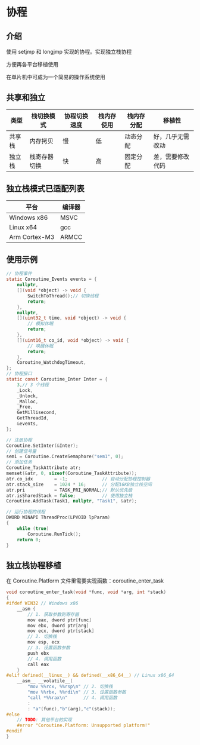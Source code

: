 # 协程

## 介绍

使用 setjmp 和 longjmp 实现的协程。实现独立栈协程

方便再各平台移植使用

在单片机中可成为一个简易的操作系统使用

## 共享和独立

| 类型   | 栈切换模式   | 协程切换速度 | 栈内存使用 | 栈内存分配 | 移植性           |
| ------ | ------------ | ------------ | ---------- | ---------- | ---------------- |
| 共享栈 | 内存拷贝     | 慢           | 低         | 动态分配   | 好，几乎无需改动 |
| 独立栈 | 栈寄存器切换 | 快           | 高         | 固定分配   | 差，需要修改代码 |

## 独立栈模式已适配列表

| 平台          | 编译器 |
| ------------- | ------ |
| Windows x86   | MSVC   |
| Linux x64     | gcc    |
| Arm Cortex-M3 | ARMCC  |

## 使用示例

```c
// 协程事件
static Coroutine_Events events = {
    nullptr,
    [](void *object) -> void {
        SwitchToThread();// 切换线程
        return;
    },
    nullptr,
    [](uint32_t time, void *object) -> void {
        // 模拟休眠
        return;
    },
    [](uint16_t co_id, void *object) -> void {
        // 唤醒休眠
        return;
    },
    Coroutine_WatchdogTimeout,
};
// 协程接口
static const Coroutine_Inter Inter = {
    3,// 3 个线程
    _Lock,
    _Unlock,
    _Malloc,
    _Free,
    GetMillisecond,
    GetThreadId,
    &events,
};

// 注册协程
Coroutine.SetInter(&Inter);
// 创建信号量
sem1 = Coroutine.CreateSemaphore("sem1", 0);
// 添加任务
Coroutine_TaskAttribute atr;
memset(&atr, 0, sizeof(Coroutine_TaskAttribute));
atr.co_idx        = -1;             // 自动分配协程控制器
atr.stack_size    = 1024 * 16;      // 分配16KB独立栈空间
atr.pri           = TASK_PRI_NORMAL;// 默认优先级
atr.isSharedStack = false;          // 使用独立栈
Coroutine.AddTask(Task1, nullptr, "Task1", &atr);

// 运行协程的线程
DWORD WINAPI ThreadProc(LPVOID lpParam)
{
    while (true)
        Coroutine.RunTick();
    return 0;
}
```

## 独立栈协程移植

在 Coroutine.Platform 文件里需要实现函数：coroutine_enter_task

```c
void coroutine_enter_task(void *func, void *arg, int *stack)
{
#ifdef WIN32 // Windows x86
    __asm {
        // 1. 获取参数到寄存器
        mov eax, dword ptr[func]
        mov ebx, dword ptr[arg]
        mov ecx, dword ptr[stack]
        // 2. 切换栈
        mov esp, ecx
        // 3. 设置函数参数
        push ebx
        // 4. 调用函数
        call eax
    }
#elif defined(__linux__) && defined(__x86_64__) // Linux x86_64
    __asm__ __volatile__(
        "mov %%rcx, %%rsp\n" // 2. 切换栈
        "mov %%rbx, %%rdi\n" // 3. 设置函数参数
        "call *%%rax\n"      // 4. 调用函数
        :
        : "a"(func),"b"(arg),"c"(stack));
#else
    // TODO: 其他平台的实现
    #error "Coroutine.Platform: Unsupported platform!"
#endif
}
```
